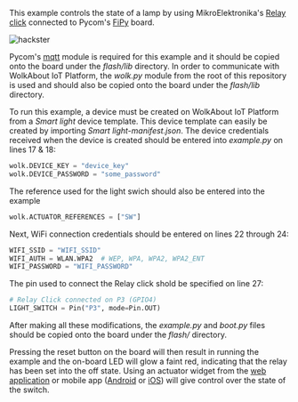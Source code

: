 This example controls the state of a lamp by using MikroElektronika's [Relay click](https://www.mikroe.com/relay-click) connected to Pycom's [FiPy](https://pycom.io/product/fipy/) board.

![hackster](https://user-images.githubusercontent.com/34022788/52565680-ce29b780-2e07-11e9-9358-73d961dd4db4.png)

Pycom's [mqtt](https://github.com/pycom/pycom-libraries/blob/master/lib/mqtt/mqtt.py) module is required for this example and it should be copied onto the board under the *flash/lib* directory.
In order to communicate with WolkAbout IoT Platform, the *wolk.py* module from the root of this repository is used and should also be copied onto the board under the *flash/lib* directory.

To run this example, a device must be created on WolkAbout IoT Platform from a *Smart light* device template. This device template can easily be created by importing *Smart light-manifest.json*.
The device credentials received when the device is created should be entered into *example.py* on lines 17 & 18:
```python
wolk.DEVICE_KEY = "device_key"
wolk.DEVICE_PASSWORD = "some_password"
```
The reference used for the light swich should also be entered into the example
```python
wolk.ACTUATOR_REFERENCES = ["SW"]
```

Next, WiFi connection credentials should be entered on lines 22 through 24:
```python
WIFI_SSID = "WIFI_SSID"
WIFI_AUTH = WLAN.WPA2  # WEP, WPA, WPA2, WPA2_ENT
WIFI_PASSWORD = "WIFI_PASSWORD"
```

The pin used to connect the Relay click shold be specified on line 27:
```python
# Relay Click connected on P3 (GPIO4)
LIGHT_SWITCH = Pin("P3", mode=Pin.OUT)
```

After making all these modifications, the *example.py* and *boot.py* files should be copied onto the board under the *flash/* directory.

Pressing the reset button on the board will then result in running the example and the on-board LED will glow a faint red, indicating that the relay has been set into the off state.
Using an actuator widget from the [web application](https://demo.wolkabout.com) or mobile app ([Android](https://play.google.com/store/apps/details?id=com.wolkabout.visualization&hl=en) or [iOS](https://itunes.apple.com/us/app/wolkabout/id1263024064)) will give control over the state of the switch.